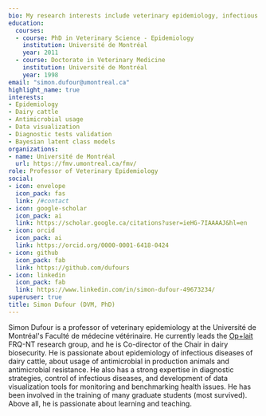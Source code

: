 ```yaml
---
bio: My research interests include veterinary epidemiology, infectious diseases of dairy cows, biosecurity, Bayesian statistics, data visualization, diagnostic tests validation, latent class models.
education:
  courses:
  - course: PhD in Veterinary Science - Epidemiology
    institution: Université de Montréal
    year: 2011
  - course: Doctorate in Veterinary Medicine
    institution: Université de Montréal
    year: 1998
email: "simon.dufour@umontreal.ca"
highlight_name: true
interests:
- Epidemiology
- Dairy cattle
- Antimicrobial usage
- Data visualization
- Diagnostic tests validation
- Bayesian latent class models
organizations:
- name: Université de Montréal
  url: https://fmv.umontreal.ca/fmv/
role: Professor of Veterinary Epidemiology
social:
- icon: envelope
  icon_pack: fas
  link: /#contact
- icon: google-scholar
  icon_pack: ai
  link: https://scholar.google.ca/citations?user=ieHG-7IAAAAJ&hl=en
- icon: orcid
  icon_pack: ai
  link: https://orcid.org/0000-0001-6418-0424
- icon: github
  icon_pack: fab
  link: https://github.com/dufours
- icon: linkedin
  icon_pack: fab
  link: https://www.linkedin.com/in/simon-dufour-49673234/
superuser: true
title: Simon Dufour (DVM, PhD)
---
```


Simon Dufour is a professor of veterinary epidemiology at the Université de Montréal's Faculté de médecine vétérinaire. He currently leads the [Op+lait](https://www.oplait.org/) FRQ-NT research group, and he is Co-director of the Chair in dairy biosecurity. He is passionate about epidemiology of infectious diseases of dairy cattle, about usage of antimicrobial in production animals and antimicrobial resistance. He also has a strong expertise in diagnostic strategies, control of infectious diseases, and development of data visualization tools for monitoring and benchmarking health issues. He has been involved in the training of many graduate students (most survived). Above all, he is passionate about learning and teaching.


